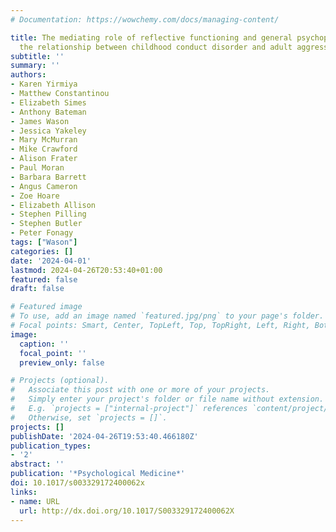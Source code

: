 ```yaml
---
# Documentation: https://wowchemy.com/docs/managing-content/

title: The mediating role of reflective functioning and general psychopathology in
  the relationship between childhood conduct disorder and adult aggression among offenders
subtitle: ''
summary: ''
authors:
- Karen Yirmiya
- Matthew Constantinou
- Elizabeth Simes
- Anthony Bateman
- James Wason
- Jessica Yakeley
- Mary McMurran
- Mike Crawford
- Alison Frater
- Paul Moran
- Barbara Barrett
- Angus Cameron
- Zoe Hoare
- Elizabeth Allison
- Stephen Pilling
- Stephen Butler
- Peter Fonagy
tags: ["Wason"]
categories: []
date: '2024-04-01'
lastmod: 2024-04-26T20:53:40+01:00
featured: false
draft: false

# Featured image
# To use, add an image named `featured.jpg/png` to your page's folder.
# Focal points: Smart, Center, TopLeft, Top, TopRight, Left, Right, BottomLeft, Bottom, BottomRight.
image:
  caption: ''
  focal_point: ''
  preview_only: false

# Projects (optional).
#   Associate this post with one or more of your projects.
#   Simply enter your project's folder or file name without extension.
#   E.g. `projects = ["internal-project"]` references `content/project/deep-learning/index.md`.
#   Otherwise, set `projects = []`.
projects: []
publishDate: '2024-04-26T19:53:40.466180Z'
publication_types:
- '2'
abstract: ''
publication: '*Psychological Medicine*'
doi: 10.1017/s003329172400062x
links:
- name: URL
  url: http://dx.doi.org/10.1017/S003329172400062X
---
```

